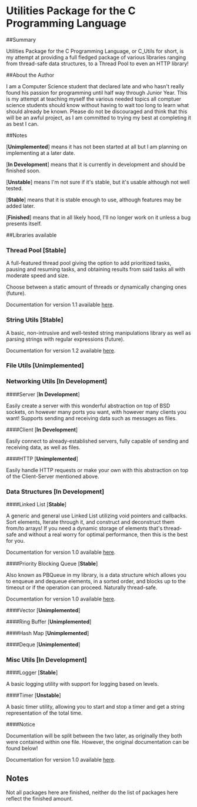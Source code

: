# Utilities Package for the C Programming Language

##Summary

Utilities Package for the C Programming Language, or C_Utils for short, is my attempt at providing a full fledged package of various libraries ranging from thread-safe data structures, to a Thread Pool to even an HTTP library! 

##About the Author

I am a Computer Science student that declared late and who hasn't really found his passion for programming until half way through Junior Year. This is my attempt at teaching myself the various needed topics all comptuer science students should know without having to wait too long to learn what should already be known. Please do not be discouraged and think that this will be an awful project, as I am committed to trying my best at completing it as best I can. 

##Notes

[<b>Unimplemented</b>] means it has not been started at all but I am planning on implementing at a later date.

[<b>In Development</b>] means that it is currently in development and should be finished soon.

[<b>Unstable</b>] means I'm not sure if it's stable, but it's usable although not well tested.

[<b>Stable</b>] means that it is stable enough to use, although features may be added later.

[<b>Finished</b>] means that in all likely hood, I'll no longer work on it unless a bug presents itself.

##Libraries available

### Thread Pool [<b>Stable</b>]

A full-featured thread pool giving the option to add prioritized tasks, pausing and resuming tasks, and obtaining results from said tasks all with moderate speed and size.

Choose between a static amount of threads or dynamically changing ones (future).

Documentation for version 1.1 available [here](http://theif519.github.io/Thread_Pool_Documentation/).

### String Utils [<b>Stable</b>]

A basic, non-intrusive and well-tested string manipulations library as well as parsing strings with regular expressions (future).

Documentation for version 1.2 available [here](http://theif519.github.io/String_Utils_Documentation/).

### File Utils [<b>Unimplemented</b>]

### Networking Utils [<b>In Development</b>]

####Server [<b>In Development</b>]

Easily create a server with this wonderful abstraction on top of BSD sockets, on however many ports you want, with however many clients you want! Supports sending and receiving data such as messages as files.

####Client [<b>In Development</b>]

Easily connect to already-established servers, fully capable of sending and receiving data, as well as files.

####HTTP [<b>Unimplemented</b>]

Easily handle HTTP requests or make your own with this abstraction on top of the Client-Server mentioned above.

### Data Structures [<b>In Development</b>]

####Linked List [<b>Stable</b>]

A generic and general use Linked List utilizing void pointers and callbacks. Sort elements, Iterate through it, and construct and deconstruct them from/to arrays! If you need a dynamic storage of elements that's thread-safe and without a real worry for optimal performance, then this is the best for you.

Documentation for version 1.0 available [here](http://theif519.github.io/Linked_List_Documentation/).

####Priority Blocking Queue [<b>Stable</b>]

Also known as PBQueue in my library, is a data structure which allows you to enqueue and dequeue elements, in a sorted order, and blocks up to the timeout or if the operation can proceed. Naturally thread-safe.

Documentation for version 1.0 available [here](http://theif519.github.io/Data_Structures_Documentation/Priority_Blocking_Queue/).

####Vector [<b>Unimplemented</b>]

####Ring Buffer [<b>Unimplemented</b>]

####Hash Map [<b>Unimplemented</b>]

####Deque [<b>Unimplemented</b>]

### Misc Utils [<b>In Development</b>]

####Logger [<b>Stable</b>]

A basic logging utility with support for logging based on levels.

####Timer [<b>Unstable</b>]

A basic timer utility, allowing you to start and stop a timer and get a string representation of the total time.

####Notice

Documentation will be split between the two later, as originally they both were contained within one file. However, the original documentation can be found below!

Documentation for version 1.0 available [here](http://theif519.github.io/Misc_Utils_Documentation/).

## Notes

Not all packages here are finished, neither do the list of packages here reflect the finished amount.
